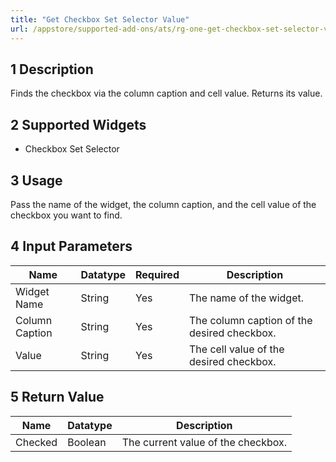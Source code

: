 ```yaml
---
title: "Get Checkbox Set Selector Value"
url: /appstore/supported-add-ons/ats/rg-one-get-checkbox-set-selector-value/
---
```


## 1 Description

Finds the checkbox via the column caption and cell value. Returns its value.

## 2 Supported Widgets

* Checkbox Set Selector

## 3 Usage

Pass the name of the widget, the column caption, and the cell value of the checkbox you want to find.

## 4 Input Parameters

Name | Datatype | Required | Description
---- | -------- | ------- |---------------
Widget Name | String | Yes | The name of the widget.
Column Caption | String | Yes | The column caption of the desired checkbox.
Value | String | Yes | The cell value of the desired checkbox.

## 5 Return Value

Name | Datatype | Description
---- | --------- | ---------------
Checked | Boolean | The current value of the checkbox.

